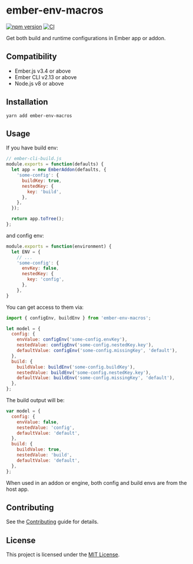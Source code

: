 # ember-env-macros

[![npm version](https://badge.fury.io/js/ember-env-macros.svg)](https://badge.fury.io/js/ember-env-macros)
[![CI](https://github.com/xg-wang/ember-env-macros/workflows/CI/badge.svg)](https://github.com/xg-wang/ember-env-macros/actions?query=branch%3Amaster)

Get both build and runtime configurations in Ember app or addon.

## Compatibility

- Ember.js v3.4 or above
- Ember CLI v2.13 or above
- Node.js v8 or above

## Installation

```
yarn add ember-env-macros
```

## Usage

If you have build env:

```js
// ember-cli-build.js
module.exports = function(defaults) {
  let app = new EmberAddon(defaults, {
    'some-config': {
      buildKey: true,
      nestedKey: {
        key: 'build',
      },
    },
  });

  return app.toTree();
};
```

and config env:

```js
module.exports = function(environment) {
  let ENV = {
    // ...
    'some-config': {
      envKey: false,
      nestedKey: {
        key: 'config',
      },
    },
}
```

You can get access to them via:

```js
import { configEnv, buildEnv } from 'ember-env-macros';

let model = {
  config: {
    envValue: configEnv('some-config.envKey'),
    nestedValue: configEnv('some-config.nestedKey.key'),
    defaultValue: configEnv('some-config.missingKey', 'default'),
  },
  build: {
    buildValue: buildEnv('some-config.buildKey'),
    nestedValue: buildEnv('some-config.nestedKey.key'),
    defaultValue: buildEnv('some-config.missingKey', 'default'),
  },
};
```

The build output will be:

```js
var model = {
  config: {
    envValue: false,
    nestedValue: 'config',
    defaultValue: 'default',
  },
  build: {
    buildValue: true,
    nestedValue: 'build',
    defaultValue: 'default',
  },
};
```

When used in an addon or engine, both config and build envs are from the host app.

## Contributing

See the [Contributing](CONTRIBUTING.md) guide for details.

## License

This project is licensed under the [MIT License](LICENSE.md).
